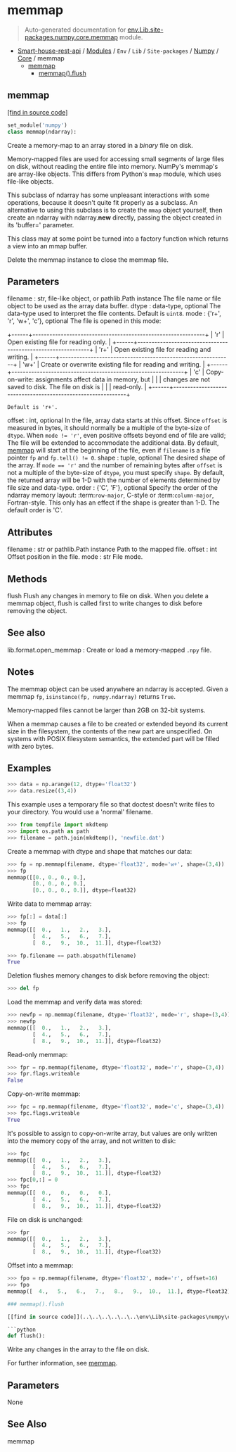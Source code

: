 # memmap

> Auto-generated documentation for [env.Lib.site-packages.numpy.core.memmap](..\..\..\..\..\..\env\Lib\site-packages\numpy\core\memmap.py) module.

- [Smart-house-rest-api](..\..\..\..\..\README.md#description) / [Modules](..\..\..\..\..\MODULES.md#smart-house-rest-api-modules) / `Env` / `Lib` / `Site-packages` / [Numpy](..\index.md#numpy) / [Core](index.md#core) / memmap
    - [memmap](#memmap)
        - [memmap().flush](#memmapflush)

## memmap

[[find in source code]](..\..\..\..\..\..\env\Lib\site-packages\numpy\core\memmap.py#L22)

```python
set_module('numpy')
class memmap(ndarray):
```

Create a memory-map to an array stored in a *binary* file on disk.

Memory-mapped files are used for accessing small segments of large files
on disk, without reading the entire file into memory.  NumPy's
memmap's are array-like objects.  This differs from Python's ``mmap``
module, which uses file-like objects.

This subclass of ndarray has some unpleasant interactions with
some operations, because it doesn't quite fit properly as a subclass.
An alternative to using this subclass is to create the ``mmap``
object yourself, then create an ndarray with ndarray.__new__ directly,
passing the object created in its 'buffer=' parameter.

This class may at some point be turned into a factory function
which returns a view into an mmap buffer.

Delete the memmap instance to close the memmap file.

Parameters
----------
filename : str, file-like object, or pathlib.Path instance
    The file name or file object to be used as the array data buffer.
dtype : data-type, optional
    The data-type used to interpret the file contents.
    Default is `uint8`.
mode : {'r+', 'r', 'w+', 'c'}, optional
    The file is opened in this mode:

+------+-------------------------------------------------------------+
| 'r'  | Open existing file for reading only.                        |
+------+-------------------------------------------------------------+
| 'r+' | Open existing file for reading and writing.                 |
+------+-------------------------------------------------------------+
| 'w+' | Create or overwrite existing file for reading and writing.  |
+------+-------------------------------------------------------------+
| 'c'  | Copy-on-write: assignments affect data in memory, but       |
|      | changes are not saved to disk.  The file on disk is         |
|      | read-only.                                                  |
+------+-------------------------------------------------------------+

    Default is 'r+'.
offset : int, optional
    In the file, array data starts at this offset. Since `offset` is
    measured in bytes, it should normally be a multiple of the byte-size
    of `dtype`. When ``mode != 'r'``, even positive offsets beyond end of
    file are valid; The file will be extended to accommodate the
    additional data. By default, [memmap](#memmap) will start at the beginning of
    the file, even if ``filename`` is a file pointer ``fp`` and
    ``fp.tell() != 0``.
shape : tuple, optional
    The desired shape of the array. If ``mode == 'r'`` and the number
    of remaining bytes after `offset` is not a multiple of the byte-size
    of `dtype`, you must specify `shape`. By default, the returned array
    will be 1-D with the number of elements determined by file size
    and data-type.
order : {'C', 'F'}, optional
    Specify the order of the ndarray memory layout:
    :term:`row-major`, C-style or :term:`column-major`,
    Fortran-style.  This only has an effect if the shape is
    greater than 1-D.  The default order is 'C'.

Attributes
----------
filename : str or pathlib.Path instance
    Path to the mapped file.
offset : int
    Offset position in the file.
mode : str
    File mode.

Methods
-------
flush
    Flush any changes in memory to file on disk.
    When you delete a memmap object, flush is called first to write
    changes to disk before removing the object.

See also
--------
lib.format.open_memmap : Create or load a memory-mapped ``.npy`` file.

Notes
-----
The memmap object can be used anywhere an ndarray is accepted.
Given a memmap ``fp``, ``isinstance(fp, numpy.ndarray)`` returns
``True``.

Memory-mapped files cannot be larger than 2GB on 32-bit systems.

When a memmap causes a file to be created or extended beyond its
current size in the filesystem, the contents of the new part are
unspecified. On systems with POSIX filesystem semantics, the extended
part will be filled with zero bytes.

Examples
--------

```python
>>> data = np.arange(12, dtype='float32')
>>> data.resize((3,4))
```

This example uses a temporary file so that doctest doesn't write
files to your directory. You would use a 'normal' filename.

```python
>>> from tempfile import mkdtemp
>>> import os.path as path
>>> filename = path.join(mkdtemp(), 'newfile.dat')
```

Create a memmap with dtype and shape that matches our data:

```python
>>> fp = np.memmap(filename, dtype='float32', mode='w+', shape=(3,4))
>>> fp
memmap([[0., 0., 0., 0.],
        [0., 0., 0., 0.],
        [0., 0., 0., 0.]], dtype=float32)
```

Write data to memmap array:

```python
>>> fp[:] = data[:]
>>> fp
memmap([[  0.,   1.,   2.,   3.],
        [  4.,   5.,   6.,   7.],
        [  8.,   9.,  10.,  11.]], dtype=float32)
```

```python
>>> fp.filename == path.abspath(filename)
True
```

Deletion flushes memory changes to disk before removing the object:

```python
>>> del fp
```

Load the memmap and verify data was stored:

```python
>>> newfp = np.memmap(filename, dtype='float32', mode='r', shape=(3,4))
>>> newfp
memmap([[  0.,   1.,   2.,   3.],
        [  4.,   5.,   6.,   7.],
        [  8.,   9.,  10.,  11.]], dtype=float32)
```

Read-only memmap:

```python
>>> fpr = np.memmap(filename, dtype='float32', mode='r', shape=(3,4))
>>> fpr.flags.writeable
False
```

Copy-on-write memmap:

```python
>>> fpc = np.memmap(filename, dtype='float32', mode='c', shape=(3,4))
>>> fpc.flags.writeable
True
```

It's possible to assign to copy-on-write array, but values are only
written into the memory copy of the array, and not written to disk:

```python
>>> fpc
memmap([[  0.,   1.,   2.,   3.],
        [  4.,   5.,   6.,   7.],
        [  8.,   9.,  10.,  11.]], dtype=float32)
>>> fpc[0,:] = 0
>>> fpc
memmap([[  0.,   0.,   0.,   0.],
        [  4.,   5.,   6.,   7.],
        [  8.,   9.,  10.,  11.]], dtype=float32)
```

File on disk is unchanged:

```python
>>> fpr
memmap([[  0.,   1.,   2.,   3.],
        [  4.,   5.,   6.,   7.],
        [  8.,   9.,  10.,  11.]], dtype=float32)
```

Offset into a memmap:

```python
>>> fpo = np.memmap(filename, dtype='float32', mode='r', offset=16)
>>> fpo
memmap([  4.,   5.,   6.,   7.,   8.,   9.,  10.,  11.], dtype=float32)

### memmap().flush

[[find in source code]](..\..\..\..\..\..\env\Lib\site-packages\numpy\core\memmap.py#L297)

```python
def flush():
```

Write any changes in the array to the file on disk.

For further information, see [memmap](#memmap).

Parameters
----------
None

See Also
--------
memmap

